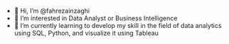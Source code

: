 - 👋 Hi, I’m @fahrezainzaghi
- 👀 I’m interested in Data Analyst or Business Intelligence
- 🌱 I’m currently learning to develop my skill in the field of data analytics using SQL, Python, and visualize it using Tableau

<!---
fahrezainzaghi/fahrezainzaghi is a ✨ special ✨ repository because its `README.md` (this file) appears on your GitHub profile.
You can click the Preview link to take a look at your changes.
--->
